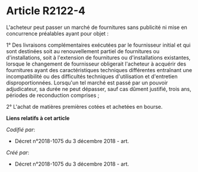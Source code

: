 # Article R2122-4

L'acheteur peut passer un marché de fournitures sans publicité ni mise en concurrence préalables ayant pour objet :

1° Des livraisons complémentaires exécutées par le fournisseur initial et qui sont destinées soit au renouvellement partiel
de fournitures ou d'installations, soit à l'extension de fournitures ou d'installations existantes, lorsque le changement de
fournisseur obligerait l'acheteur à acquérir des fournitures ayant des caractéristiques techniques différentes entraînant une
incompatibilité ou des difficultés techniques d'utilisation et d'entretien disproportionnées. Lorsqu'un tel marché est passé
par un pouvoir adjudicateur, sa durée ne peut dépasser, sauf cas dûment justifié, trois ans, périodes de reconduction
comprises ;

2° L'achat de matières premières cotées et achetées en bourse.

**Liens relatifs à cet article**

_Codifié par_:

  - Décret n°2018-1075 du 3 décembre 2018 - art.

_Créé par_:

  - Décret n°2018-1075 du 3 décembre 2018 - art.
